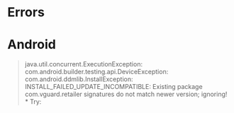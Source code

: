 # Errors

# Android

> java.util.concurrent.ExecutionException: com.android.builder.testing.api.DeviceException: com.android.ddmlib.InstallException: INSTALL_FAILED_UPDATE_INCOMPATIBLE: Existing package com.vguard.retailer signatures do not match newer version; ignoring! * Try:
